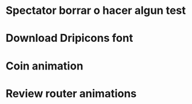 # Spectator borrar o hacer algun test
# Download Dripicons font

# Coin animation
# Review router animations